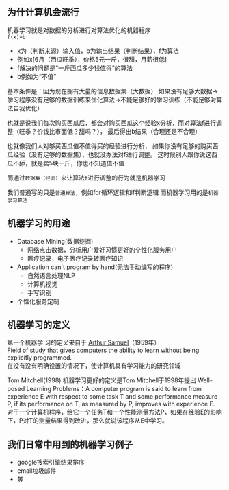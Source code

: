 ## 为什计算机会流行
机器学习就是对数据的分析进行对算法优化的机器程序    
`f(x)=b`  
- x为（判断来源）输入值，b为输出结果（判断结果），f为算法  
- 例如x\[6月（西瓜旺季），价格5元一斤，很甜，月薪很低\]
- f解决的问题是“一斤西瓜多少钱值得”的算法
- b例如为“不值”

基本条件是：因为现在拥有大量的信息数据集（大数据）
如果没有足够大数据->学习程序没有足够的数据训练来优化算法->不能足够好的学习训练（不能足够对算法自我优化）

也就是说我们每次购买西瓜后，都会对购买西瓜这个经验x分析，而对算法f进行调整（旺季？价钱比市面低？甜吗？），
最后得出b结果（合理还是不合理）

也就像我们人对够买西瓜值不值得买的经验进行分析，
如果你没有足够的购买西瓜经验（没有足够的数据集），也就没办法对f进行调整。
这时候别人跟你说这西瓜不舔，就是卖5块一斤，你也不知道值不值

而通过`数据集（经验）`来让算法`f`进行调整的行为就是机器学习

我们普通写的只是`普通算法`，例如for循环逻辑和if判断逻辑
而机器学习用的是`机器学习算法`

## 机器学习的用途

- Database Mining(数据挖掘)
    - 网络点击数据，分析用户爱好习惯更好的个性化服务用户
    - 医疗记录，电子医疗记录转医疗知识
- Application can't program by hand(无法手动编写的程序)
    - 自然语言处理NLP
    - 计算机视觉
    - 手写识别
- 个性化服务定制


## 机器学习的定义
第一个机器学 习的定义来自于 [Arthur Samuel](https://en.wikipedia.org/wiki/Arthur_Samuel)（1959年）  
Field of study that gives computers the ability to learn without being explicitly programmed.   
在没有没有明确设置的情况下，使计算机具有学习能力的研究领域

Tom Mitchell(1998)
机器学习更好的定义是Tom Mitchell于1998年提出
Well-posed Learning Problems：A computer program is said to learn from experience E with respect to some task T and some performance measure P, if its performance on T, as measured by P, improves with experience E.  
对于一个计算机程序，给它一个任务T和一个性能测量方法P，如果在经验E的影响下，P对T的测量结果得到改进，那么就说该程序从E中学习。
 


## 我们日常中用到的机器学习例子
- google搜索引擎结果排序
- email垃圾邮件
- 等
